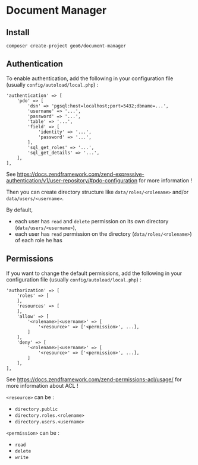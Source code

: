 # Document Manager

## Install

    composer create-project geo6/document-manager

## Authentication

To enable authentication, add the following in your configuration file (usually `config/autoload/local.php`) :

    'authentication' => [
        'pdo' => [
            'dsn' => 'pgsql:host=localhost;port=5432;dbname=...',
            'username' => '...',
            'password' => '...',
            'table' => '...',
            'field' => [
                'identity' => '...',
                'password' => '...',
            ],
            'sql_get_roles' => '...',
            'sql_get_details' => '...',
        ],
    ],

See <https://docs.zendframework.com/zend-expressive-authentication/v1/user-repository/#pdo-configuration> for more information !

Then you can create directory structure like `data/roles/<rolename>` and/or `data/users/<username>`.

By default, 

- each user has `read` and `delete` permission on its own directory (`data/users/<username>`),
- each user has `read` permission on the directory (`data/roles/<rolename>`) of each role he has

## Permissions

If you want to change the default permissions, add the following in your configuration file (usually `config/autoload/local.php`) :

    'authorization' => [
        'roles' => [
        ],
        'resources' => [
        ],
        'allow' => [
            '<rolename>|<username>' => [
                '<resource>' => ['<permission>', ...],
            ]
        ],
        'deny' => [
            '<rolename>|<username>' => [
                '<resource>' => ['<permission>', ...],
            ]
        ],
    ],

See <https://docs.zendframework.com/zend-permissions-acl/usage/> for more information about ACL !

`<resource>` can be :

- `directory.public`
- `directory.roles.<rolename>`
- `directory.users.<username>`

`<permission>` can be :

- `read`
- `delete`
- `write`
